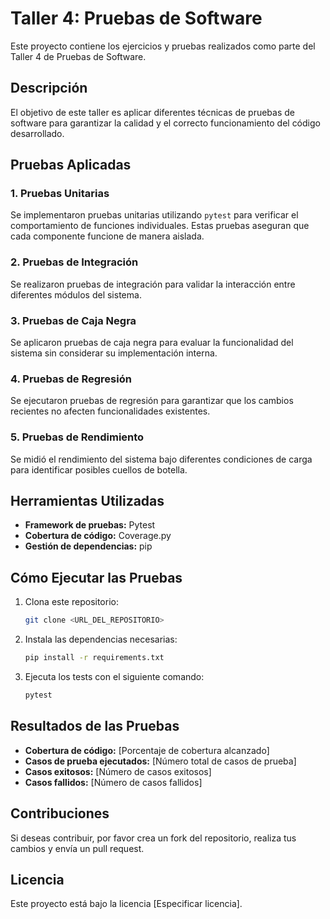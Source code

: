 # Taller 4: Pruebas de Software

Este proyecto contiene los ejercicios y pruebas realizados como parte del Taller 4 de Pruebas de Software.

## Descripción

El objetivo de este taller es aplicar diferentes técnicas de pruebas de software para garantizar la calidad y el correcto funcionamiento del código desarrollado.

## Pruebas Aplicadas

### 1. Pruebas Unitarias
Se implementaron pruebas unitarias utilizando `pytest` para verificar el comportamiento de funciones individuales. Estas pruebas aseguran que cada componente funcione de manera aislada.

### 2. Pruebas de Integración
Se realizaron pruebas de integración para validar la interacción entre diferentes módulos del sistema.

### 3. Pruebas de Caja Negra
Se aplicaron pruebas de caja negra para evaluar la funcionalidad del sistema sin considerar su implementación interna.

### 4. Pruebas de Regresión
Se ejecutaron pruebas de regresión para garantizar que los cambios recientes no afecten funcionalidades existentes.

### 5. Pruebas de Rendimiento
Se midió el rendimiento del sistema bajo diferentes condiciones de carga para identificar posibles cuellos de botella.

## Herramientas Utilizadas
- **Framework de pruebas:** Pytest
- **Cobertura de código:** Coverage.py
- **Gestión de dependencias:** pip

## Cómo Ejecutar las Pruebas

1. Clona este repositorio:
    ```bash
    git clone <URL_DEL_REPOSITORIO>
    ```
2. Instala las dependencias necesarias:
    ```bash
    pip install -r requirements.txt
    ```
3. Ejecuta los tests con el siguiente comando:
    ```bash
    pytest
    ```

## Resultados de las Pruebas
- **Cobertura de código:** [Porcentaje de cobertura alcanzado]
- **Casos de prueba ejecutados:** [Número total de casos de prueba]
- **Casos exitosos:** [Número de casos exitosos]
- **Casos fallidos:** [Número de casos fallidos]

## Contribuciones
Si deseas contribuir, por favor crea un fork del repositorio, realiza tus cambios y envía un pull request.

## Licencia
Este proyecto está bajo la licencia [Especificar licencia].
